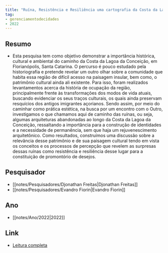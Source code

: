 ```yaml
---
title: "Ruína, Resistência e Resiliência uma cartografia da Costa da Lagoa da Conceição em Florianópolis - SC"
tag:
- gerenciamentodecidades
- 2022
---
```


## Resumo
- Esta pesquisa tem como objetivo demonstrar a importância histórica, cultural e ambiental do caminho da Costa da Lagoa da Conceição, em Florianópolis, Santa Catarina. O percurso é pouco estudado pela historiografia e pretende revelar um outro olhar sobre a comunidade que habita essa região de difícil acesso na paisagem insular, bem como, o patrimônio cultural ainda ali existente. Para isso, foram realizados levantamentos acerca da história de ocupação da região, principalmente frente às transformações dos modos de vida atuais, buscando evidenciar os seus traços culturais, os quais ainda preservam resquícios dos antigos imigrantes açorianos. Sendo assim, por meio do caminhar como prática estética, na busca por um encontro com o Outro, investigamos o que chamamos aqui de caminho das ruínas, ou seja, algumas arquiteturas abandonadas ao longo da Costa da Lagoa da Conceição, ressaltando a importância para a construção de identidades e a necessidade de permanência, sem que haja um rejuvenescimento arquitetônico. Como resultados, construímos uma discussão sobre a relevância desse patrimônio e de sua paisagem cultural tendo em vista os conceitos e os processos de percepção que revelem as surpresas dessas ruínas como resistência e resiliência desse lugar para a constituição de promontório de desejos.

## Pesquisador
- [[notes/Pesquisadores/Djonathan Freitas|Djonathan Freitas]]
- [[notes/Pesquisadores/Evandro Fiorin|Evandro Fiorin]]

## Ano
- [[notes/Ano/2022|2022]]

## Link
- [Leitura completa](https://www.eventoanap.org/data/inscricoes/443/revisado_443_memoria_patrimonio_e_paisagem165857893910s2eHSsP9pdf.pdf)